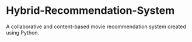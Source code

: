 # Hybrid-Recommendation-System
A collaborative and content-based movie recommendation system created using Python.
